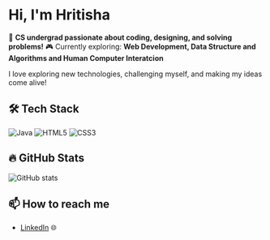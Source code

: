 # Hi, I'm Hritisha 

🚀 **CS undergrad passionate about coding, designing, and solving problems!**
🎮 Currently exploring: **Web Development, Data Structure and Algorithms and Human Computer Interatcion**  

I love exploring new technologies, challenging myself, and making my ideas come alive! 

## 🛠 Tech Stack
![Java](https://img.shields.io/badge/Java-007396?style=for-the-badge&logo=java&logoColor=white)
![HTML5](https://img.shields.io/badge/HTML5-E34F26?style=for-the-badge&logo=html5&logoColor=white)
![CSS3](https://img.shields.io/badge/CSS3-1572B6?style=for-the-badge&logo=css3&logoColor=white)

## 🔥 GitHub Stats
![GitHub stats](https://github-readme-stats.vercel.app/api?username=Hritisha&show_icons=true&theme=radical)

## 📫 How to reach me
- [LinkedIn](https://www.linkedin.com/in/hritisha-choudhury/) 🌐

